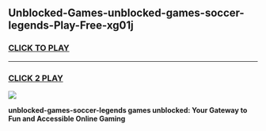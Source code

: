 
## Unblocked-Games-unblocked-games-soccer-legends-Play-Free-xg01j
<h3>
<a href="https://premium76.site?title=unblocked-games-soccer-legends&ref=15A">CLICK TO PLAY</a></h3>
<hr>

<h3>
<a href="https://premium76.site?title=unblocked-games-soccer-legends&ref=15A">CLICK 2 PLAY</a>
  
</h3>

<a href="https://premium76.site?title=unblocked-games-soccer-legends&ref=15A"><img src="https://clearcache.store/games.png"></a>


**unblocked-games-soccer-legends games unblocked: Your Gateway to Fun and Accessible Online Gaming**
